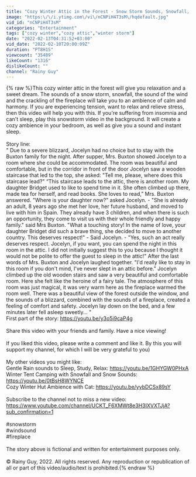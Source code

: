 ```yaml
---
title: "Cozy Winter Attic in the Forest - Snow Storm Sounds, Snowfall, Wind Sound and Fireplace Crackling"
image: "https:\/\/i.ytimg.com\/vi\/nCNPiH4T3sM\/hqdefault.jpg"
vid_id: "nCNPiH4T3sM"
categories: "Entertainment"
tags: ["cozy winter","cozy attic","winter storm"]
date: "2022-02-13T04:31:52+03:00"
vid_date: "2022-02-10T20:00:09Z"
duration: "PT8H1S"
viewcount: "35489"
likeCount: "1316"
dislikeCount: ""
channel: "Rainy Guy"
---
```

{% raw %}This cozy winter attic in the forest will give you relaxation and a sweet dream. The sounds of a snow storm, snowfall, the sound of the wind and the crackling of the fireplace will take you to an ambience of calm and harmony. If you are experiencing tension, want to relax and relieve stress, then this video will help you with this. If you're suffering from insomnia and can't sleep, play this snowstorm video in the background. It will create a cozy ambience in your bedroom, as well as give you a sound and instant sleep.<br /><br />Story line:<br />&quot; Due to a severe blizzard, Jocelyn had no choice but to stay with the Buxton family for the night. After supper, Mrs. Buxton showed Jocelyn to a room where she could be accommodated. The room was beautiful and comfortable, but in the corridor in front of the door Jocelyn saw a wooden staircase that led to the top, she asked: &quot;Tell me, please, where does this staircase lead?&quot; “This staircase leads to the attic, there is another room. My daughter Bridget used to like to spend time in it. She often climbed up there, made tea for herself, and read books. She loves to read,” Mrs. Buxton answered. &quot;Where is your daughter now?&quot; asked Jocelyn. - &quot;She is already an adult, 8 years ago she met her love, her future husband, and moved to live with him in Spain. They already have 3 children, and when there is such an opportunity, they come to visit us with their whole friendly and happy family.&quot; said Mrs Buxton. &quot;What a touching story! In the name of love, your daughter Bridget did such a brave thing, she decided to move to another country. This deserves respect!&quot; - Said Jocelyn. - &quot;Yes, such an act really deserves respect. Jocelyn, if you want, you can spend the night in this room in the attic. I did not initially suggest this to you because I thought it would not be polite to offer the guest to sleep in the attic!&quot; After the last words of Mrs. Buxton and Jocelyn laughed together. &quot;I'd really like to stay in this room if you don't mind, I've never slept in an attic before.&quot; Jocelyn climbed up the old wooden stairs and saw a very beautiful and comfortable room. Here she felt like the heroine of a fairy tale. The atmosphere of this room was just magical, it was very warm here as the fireplace warmed the room well. There was a beautiful view of the forest outside the window, and the sounds of a blizzard, combined with the sounds of a fireplace, created a feeling of comfort and safety. Jocelyn lay down on the bed, and a few minutes later fell asleep sweetly... &quot;<br />First part of the story: <a rel="nofollow" target="blank" href="https://youtu.be/y3o5i9caP4g">https://youtu.be/y3o5i9caP4g</a><br /><br />Share this video with your friends and family. Have a nice viewing!<br /><br />If you liked this video, please write a comment and like it. By this you will support my channel, for which I will be very grateful to you)<br /><br />My other videos you might like:<br />Gentle Rain sounds to Sleep, Study, Relax: <a rel="nofollow" target="blank" href="https://youtu.be/1GHYGW0PHxA">https://youtu.be/1GHYGW0PHxA</a><br />Winter Tent Camping with Snowfall and Snow Sounds: <a rel="nofollow" target="blank" href="https://youtu.be/0tBsH8WYNCE">https://youtu.be/0tBsH8WYNCE</a><br />Cozy Winter Hut Ambience with Cat: <a rel="nofollow" target="blank" href="https://youtu.be/yybDCSx89sY">https://youtu.be/yybDCSx89sY</a><br /><br />Subscribe to the channel not to miss a new video: <a rel="nofollow" target="blank" href="https://www.youtube.com/channel/UCKT_F6XMWt8e3H3IXVXTJjA?sub_confirmation=1">https://www.youtube.com/channel/UCKT_F6XMWt8e3H3IXVXTJjA?sub_confirmation=1</a><br /><br />#snowstorm<br />#windsound<br />#fireplace<br /><br />The story above is fictional and written for entertainment purposes only.<br /><br />© Rainy Guy, 2022. All rights reserved. Any reproduction or republication of all or part of this video/audio/text is prohibited.{% endraw %}
